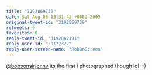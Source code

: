 ```yaml
---
title: "3192869739"
date: Sat Aug 08 13:31:43 +0000 2009
original-tweet-id: "3192869739"
retweets: 0
favorites: 0
reply-tweet-id: "3192842191"
reply-user-id: "20127322"
reply-user-screen-name: "RobOnScreen"
---
```

<a href="https://twitter.com/bobsonsirjonny">@bobsonsirjonny</a> its the first i photographed though lol :-)
